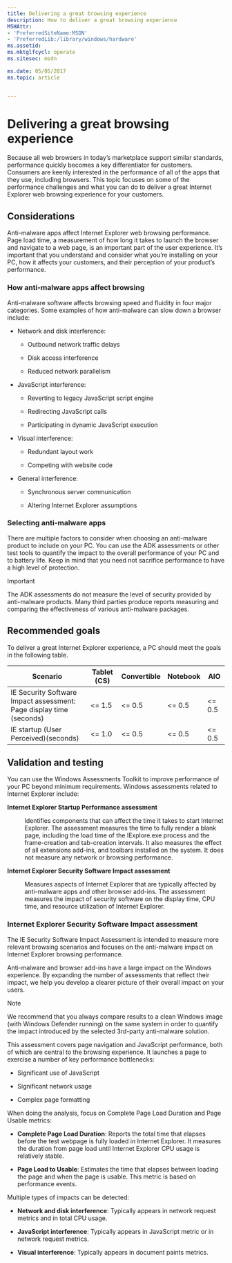 ```yaml
---
title: Delivering a great browsing experience
description: How to deliver a great browsing experience
MSHAttr:
- 'PreferredSiteName:MSDN'
- 'PreferredLib:/library/windows/hardware'
ms.assetid: 
ms.mktglfcycl: operate
ms.sitesec: msdn

ms.date: 05/05/2017
ms.topic: article


---
```

# Delivering a great browsing experience

Because all web browsers in today’s marketplace support similar standards, performance quickly becomes a key differentiator for customers. Consumers are keenly interested in the performance of all of the apps that they use, including browsers. This topic focuses on some of the performance challenges and what you can do to deliver a great Internet Explorer web browsing experience for your customers.

## Considerations

Anti-malware apps affect Internet Explorer web browsing performance. Page load time, a measurement of how long it takes to launch the browser and navigate to a web page, is an important part of the user experience. It’s important that you understand and consider what you’re installing on your PC, how it affects your customers, and their perception of your product’s performance.

### How anti-malware apps affect browsing

Anti-malware software affects browsing speed and fluidity in four major categories. Some examples of how anti-malware can slow down a browser include:

<ul>
<li>
<p>Network and disk interference:</p>
<ul>
<li>
<p>Outbound network traffic delays</p>
</li>
<li>
<p>Disk access interference</p>
</li>
<li>
<p>Reduced network parallelism</p>
</li>
</ul>
</li>
<li>
<p>JavaScript interference:</p>
<ul>
<li>
<p>Reverting to legacy JavaScript script engine</p>
</li>
<li>
<p>Redirecting JavaScript calls</p>
</li>
<li>
<p>Participating in dynamic JavaScript execution</p>
</li>
</ul>
</li>
<li>
<p>Visual interference:</p>
<ul>
<li>
<p>Redundant layout work</p>
</li>
<li>
<p>Competing with website code</p>
</li>
</ul>
</li>
<li>
<p>General interference:</p>
<ul>
<li>
<p>Synchronous server communication</p>
</li>
<li>
<p>Altering Internet Explorer assumptions</p>
</li>
</ul>
</li>
</ul>

### Selecting anti-malware apps

There are multiple factors to consider when choosing an anti-malware product to include on your PC. You can use the ADK assessments or other test tools to quantify the impact to the overall performance of your PC and to battery life. Keep in mind that you need not sacrifice performance to have a high level of protection. 

> [!IMPORTANT]
> The ADK assessments do not measure the level of security provided by anti-malware products. Many third parties produce reports measuring and comparing the effectiveness of various anti-malware packages.

## Recommended goals

To deliver a great Internet Explorer experience, a PC should meet the goals in the following table.

| **Scenario**                                                        | **Tablet (CS)** | **Convertible** | **Notebook** | **AIO**   |
|---------------------------------------------------------------------|-----------------|-----------------|--------------|-----------|
| IE Security Software Impact assessment: Page display time (seconds) | &lt;= 1.5       | &lt;= 0.5       | &lt;= 0.5    | &lt;= 0.5 |
| IE startup (User Perceived)(seconds)                                | &lt;= 1.0       | &lt;= 0.5       | &lt;= 0.5    | &lt;= 0.5 |

## Validation and testing

You can use the Windows Assessments Toolkit to improve performance of your PC beyond minimum requirements. Windows assessments related to Internet Explorer include:

<dl>
<dt><strong>Internet Explorer Startup Performance assessment</strong></dt>
<dd>
<p>Identifies components that can affect the time it takes to start Internet Explorer. The assessment measures the time to fully render a blank page, including the load time of the IExplore.exe process and the frame-creation and tab-creation intervals. It also measures the effect of all extensions add-ins, and toolbars installed on the system. It does not measure any network or browsing performance.</p>
</dd>
<dt><strong>Internet Explorer Security Software Impact assessment</strong></dt>
<dd>
<p>Measures aspects of Internet Explorer that are typically affected by anti-malware apps and other browser add-ins. The assessment measures the impact of security software on the display time, CPU time, and resource utilization of Internet Explorer.</p>
</dd>
</dl>

### Internet Explorer Security Software Impact assessment

The IE Security Software Impact Assessment is intended to measure more relevant browsing scenarios and focuses on the anti-malware impact on Internet Explorer browsing performance.

Anti-malware and browser add-ins have a large impact on the Windows experience. By expanding the number of assessments that reflect their impact, we help you develop a clearer picture of their overall impact on your users.

> [!NOTE]
> We recommend that you always compare results to a clean Windows image (with Windows Defender running) on the same system in order to quantify the impact introduced by the selected 3rd-party anti-malware solution.


This assessment covers page navigation and JavaScript performance, both of which are central to the browsing experience. It launches a page to exercise a number of key performance bottlenecks:

-   Significant use of JavaScript

-   Significant network usage

-   Complex page formatting

When doing the analysis, focus on Complete Page Load Duration and Page Usable metrics:

-   **Complete Page Load Duration**: Reports the total time that elapses before the test webpage is fully loaded in Internet Explorer. It measures the duration from page load until Internet Explorer CPU usage is relatively stable.

-   **Page Load to Usable**: Estimates the time that elapses between loading the page and when the page is usable. This metric is based on performance events.

Multiple types of impacts can be detected:

- **Network and disk interference**: Typically appears in network request metrics and in total CPU usage.

- **JavaScript interference**: Typically appears in JavaScript metric or in network request metrics.

- **Visual interference**: Typically appears in document paints metrics.

